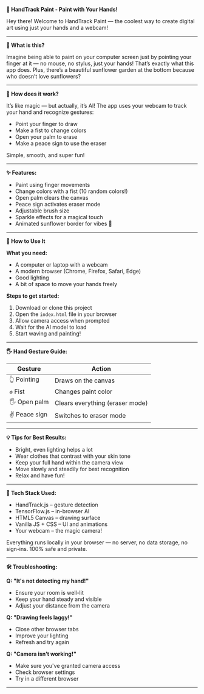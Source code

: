 **🎨 HandTrack Paint - Paint with Your Hands!**

Hey there! Welcome to HandTrack Paint — the coolest way to create digital art using just your hands and a webcam!

---

**🌻 What is this?**

Imagine being able to paint on your computer screen just by pointing your finger at it — no mouse, no stylus, just your hands! That’s exactly what this app does. Plus, there’s a beautiful sunflower garden at the bottom because who doesn’t love sunflowers?

---

**🧠 How does it work?**

It’s like magic — but actually, it’s AI! The app uses your webcam to track your hand and recognize gestures:

* Point your finger to draw
* Make a fist to change colors
* Open your palm to erase
* Make a peace sign to use the eraser

Simple, smooth, and super fun!

---

**✨ Features:**

* Paint using finger movements
* Change colors with a fist (10 random colors!)
* Open palm clears the canvas
* Peace sign activates eraser mode
* Adjustable brush size
* Sparkle effects for a magical touch
* Animated sunflower border for vibes 🌻

---

**🚀 How to Use It**

**What you need:**

* A computer or laptop with a webcam
* A modern browser (Chrome, Firefox, Safari, Edge)
* Good lighting
* A bit of space to move your hands freely

**Steps to get started:**

1. Download or clone this project
2. Open the `index.html` file in your browser
3. Allow camera access when prompted
4. Wait for the AI model to load
5. Start waving and painting!

---

**🖐️ Hand Gesture Guide:**

| Gesture       | Action                          |
| ------------- | ------------------------------- |
| 👆 Pointing   | Draws on the canvas             |
| ✊ Fist        | Changes paint color             |
| 🖐️ Open palm | Clears everything (eraser mode) |
| ✌️ Peace sign | Switches to eraser mode         |

---

**💡 Tips for Best Results:**

* Bright, even lighting helps a lot
* Wear clothes that contrast with your skin tone
* Keep your full hand within the camera view
* Move slowly and steadily for best recognition
* Relax and have fun!

---

**🔧 Tech Stack Used:**

* HandTrack.js – gesture detection
* TensorFlow\.js – in-browser AI
* HTML5 Canvas – drawing surface
* Vanilla JS + CSS – UI and animations
* Your webcam – the magic camera!

Everything runs locally in your browser — no server, no data storage, no sign-ins. 100% safe and private.

---

**🛠️ Troubleshooting:**

**Q: "It's not detecting my hand!"**

* Ensure your room is well-lit
* Keep your hand steady and visible
* Adjust your distance from the camera

**Q: "Drawing feels laggy!"**

* Close other browser tabs
* Improve your lighting
* Refresh and try again

**Q: "Camera isn’t working!"**

* Make sure you've granted camera access
* Check browser settings
* Try in a different browser

---

